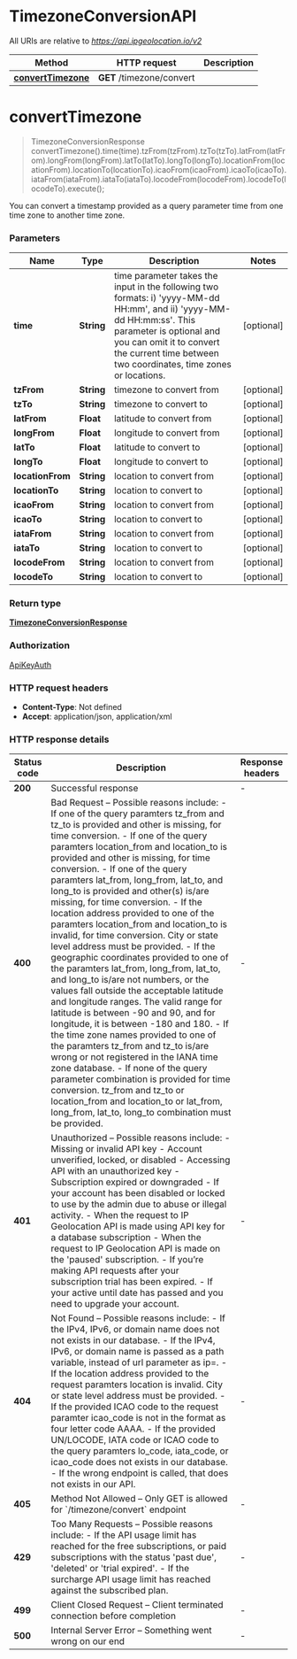 # TimezoneConversionAPI

All URIs are relative to *https://api.ipgeolocation.io/v2*

| Method                                                          | HTTP request | Description |
|-----------------------------------------------------------------| ------------- | -------------|
| [**convertTimezone**](TimezoneConversionAPI.md#converttimezone) | **GET** /timezone/convert |  |


# **convertTimezone**
> TimezoneConversionResponse convertTimezone().time(time).tzFrom(tzFrom).tzTo(tzTo).latFrom(latFrom).longFrom(longFrom).latTo(latTo).longTo(longTo).locationFrom(locationFrom).locationTo(locationTo).icaoFrom(icaoFrom).icaoTo(icaoTo).iataFrom(iataFrom).iataTo(iataTo).locodeFrom(locodeFrom).locodeTo(locodeTo).execute();



You can convert a timestamp provided as a query parameter time from one time zone to another time zone.

### Parameters

| Name | Type | Description  | Notes |
|------------- | ------------- | ------------- | -------------|
| **time** | **String**| time parameter takes the input in the following two formats: i) &#39;yyyy-MM-dd HH:mm&#39;, and ii) &#39;yyyy-MM-dd HH:mm:ss&#39;. This parameter is optional and you can omit it to convert the current time between two coordinates, time zones or locations. | [optional] |
| **tzFrom** | **String**| timezone to convert from | [optional] |
| **tzTo** | **String**| timezone to convert to | [optional] |
| **latFrom** | **Float**| latitude to convert from | [optional] |
| **longFrom** | **Float**| longitude to convert from | [optional] |
| **latTo** | **Float**| latitude to convert to | [optional] |
| **longTo** | **Float**| longitude to convert to | [optional] |
| **locationFrom** | **String**| location to convert from | [optional] |
| **locationTo** | **String**| location to convert to | [optional] |
| **icaoFrom** | **String**| location to convert from | [optional] |
| **icaoTo** | **String**| location to convert to | [optional] |
| **iataFrom** | **String**| location to convert from | [optional] |
| **iataTo** | **String**| location to convert to | [optional] |
| **locodeFrom** | **String**| location to convert from | [optional] |
| **locodeTo** | **String**| location to convert to | [optional] |

### Return type

[**TimezoneConversionResponse**](TimezoneConversionResponse.md)

### Authorization

[ApiKeyAuth](../README.md#authentication-setup)

### HTTP request headers

- **Content-Type**: Not defined
- **Accept**: application/json, application/xml

### HTTP response details
| Status code | Description | Response headers |
|-------------|-------------|------------------|
| **200** | Successful response |  -  |
| **400** | Bad Request – Possible reasons include:   - If one of the query paramters tz_from and tz_to is provided and other is missing, for time conversion.    - If one of the query paramters location_from and location_to is provided and other is missing, for time conversion.      - If one of the query paramters lat_from, long_from, lat_to, and long_to is provided and other(s) is/are missing, for time conversion.      - If the location address provided to one of the paramters location_from and location_to is invalid, for time conversion. City or state level address must be provided.      - If the geographic coordinates provided to one of the paramters lat_from, long_from, lat_to, and long_to is/are not numbers, or the values fall outside the acceptable latitude and longitude ranges. The valid range for latitude is between -90 and 90, and for longitude, it is between -180 and 180.      - If the time zone names provided to one of the paramters tz_from and tz_to is/are wrong or not registered in the IANA time zone database.      - If none of the query parameter combination is provided for time conversion. tz_from and tz_to or location_from and location_to or lat_from, long_from, lat_to, long_to combination must be provided.  |  -  |
| **401** | Unauthorized – Possible reasons include:   - Missing or invalid API key   - Account unverified, locked, or disabled   - Accessing API with an unauthorized key   - Subscription expired or downgraded   - If your account has been disabled or locked to use by the admin due to abuse or illegal activity.   - When the request to IP Geolocation API is made using API key for a database subscription   - When the request to IP Geolocation API is made on the &#39;paused&#39; subscription.   - If you’re making API requests after your subscription trial has been expired.   - If your active until date has passed and you need to upgrade your account.  |  -  |
| **404** | Not Found – Possible reasons include:   - If the IPv4, IPv6, or domain name does not not exists in our database.    - If the IPv4, IPv6, or domain name is passed as a path variable, instead of url parameter as ip&#x3D;.      - If the location address provided to the request paramters location is invalid. City or state level address must be provided.      - If the provided ICAO code to the request paramter icao_code is not in the format as four letter code AAAA.      - If the provided UN/LOCODE, IATA code or ICAO code to the query paramters lo_code, iata_code, or icao_code does not exists in our database.      - If the wrong endpoint is called, that does not exists in our API.  |  -  |
| **405** | Method Not Allowed – Only GET is allowed for &#x60;/timezone/convert&#x60; endpoint |  -  |
| **429** | Too Many Requests – Possible reasons include:   - If the API usage limit has reached for the free subscriptions, or paid subscriptions with the status &#39;past due&#39;, &#39;deleted&#39; or &#39;trial expired&#39;.    - If the surcharge API usage limit has reached against the subscribed plan.     |  -  |
| **499** | Client Closed Request – Client terminated connection before completion |  -  |
| **500** | Internal Server Error – Something went wrong on our end |  -  |

